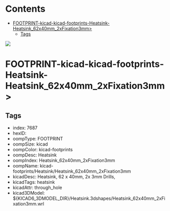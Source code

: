 



Contents
========

* [FOOTPRINT-kicad-kicad-footprints-Heatsink-Heatsink_62x40mm_2xFixation3mm>](#footprint-kicad-kicad-footprints-heatsink-heatsink_62x40mm_2xfixation3mm)
	* [Tags](#tags)
  
![][im]
# FOOTPRINT-kicad-kicad-footprints-Heatsink-Heatsink_62x40mm_2xFixation3mm>

## Tags

- index: 7687
- hexID: 
- oompType: FOOTPRINT
- oompSize: kicad
- oompColor: kicad-footprints
- oompDesc: Heatsink
- oompIndex: Heatsink_62x40mm_2xFixation3mm
- oompName: kicad-footprints/Heatsink/Heatsink_62x40mm_2xFixation3mm
- kicadDesc: Heatsink, 62 x 40mm, 2x 3mm Drills,
- kicadTags: heatsink
- kicadAttr: through_hole
- kicad3DModel: ${KICAD6_3DMODEL_DIR}/Heatsink.3dshapes/Heatsink_62x40mm_2xFixation3mm.wrl



[im]: image.png
